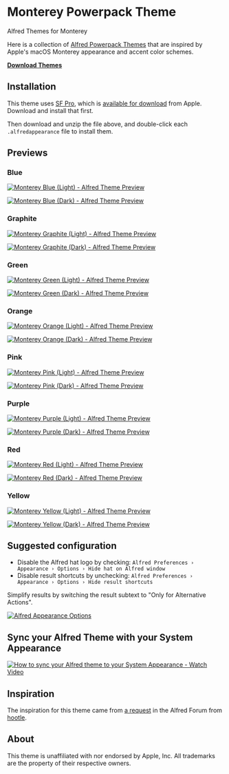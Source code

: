 # Monterey Powerpack Theme
Alfred Themes for Monterey

Here is a collection of [Alfred Powerpack Themes](https://www.alfredapp.com/help/appearance/) that are inspired by Apple's macOS Monterey appearance and accent color schemes.

[**Download Themes**](https://github.com/chrismessina/alfred-theme-monterey/releases/latest)

## Installation

This theme uses [SF Pro](https://developer.apple.com/design/human-interface-guidelines/ios/visual-design/typography/), which is [available for download](https://developer.apple.com/fonts/) from Apple. Download and install that first.

Then download and unzip the file above, and double-click each `.alfredappearance` file to install them.

## Previews

### Blue

[![Monterey Blue (Light) - Alfred Theme Preview](./assets/montery-blue-light-preview.png)](./assets/montery-blue-light-preview.png)

[![Monterey Blue (Dark) - Alfred Theme Preview](./assets/montery-blue-dark-preview.png)](./assets/montery-blue-dark-preview.png)

### Graphite

[![Monterey Graphite (Light) - Alfred Theme Preview](./assets/montery-graphite-light-preview.png)](./assets/montery-graphite-light-preview.png)

[![Monterey Graphite (Dark) - Alfred Theme Preview](./assets/montery-graphite-dark-preview.png)](./assets/montery-graphite-dark-preview.png)

### Green

[![Monterey Green (Light) - Alfred Theme Preview](./assets/montery-green-light-preview.png)](./assets/montery-green-light-preview.png)

[![Monterey Green (Dark) - Alfred Theme Preview](./assets/montery-green-dark-preview.png)](./assets/montery-green-dark-preview.png)

### Orange

[![Monterey Orange (Light) - Alfred Theme Preview](./assets/montery-orange-light-preview.png)](./assets/montery-orange-light-preview.png)

[![Monterey Orange (Dark) - Alfred Theme Preview](./assets/montery-orange-dark-preview.png)](./assets/montery-orange-dark-preview.png)

### Pink

[![Monterey Pink (Light) - Alfred Theme Preview](./assets/montery-pink-light-preview.png)](./assets/montery-pink-light-preview.png)

[![Monterey Pink (Dark) - Alfred Theme Preview](./assets/montery-pink-dark-preview.png)](./assets/montery-pink-dark-preview.png)

### Purple

[![Monterey Purple (Light) - Alfred Theme Preview](./assets/montery-purple-light-preview.png)](./assets/montery-purple-light-preview.png)

[![Monterey Purple (Dark) - Alfred Theme Preview](./assets/montery-purple-dark-preview.png)](./assets/montery-purple-dark-preview.png)

### Red

[![Monterey Red (Light) - Alfred Theme Preview](./assets/montery-red-light-preview.png)](./assets/montery-red-light-preview.png)

[![Monterey Red (Dark) - Alfred Theme Preview](./assets/montery-red-dark-preview.png)](./assets/montery-red-dark-preview.png)

### Yellow

[![Monterey Yellow (Light) - Alfred Theme Preview](./assets/montery-yellow-light-preview.png)](./assets/montery-yellow-light-preview.png)

[![Monterey Yellow (Dark) - Alfred Theme Preview](./assets/montery-yellow-dark-preview.png)](./assets/montery-yellow-dark-preview.png)

## Suggested configuration

- Disable the Alfred hat logo by checking: `Alfred Preferences › Appearance › Options › Hide hat on Alfred window`
- Disable result shortcuts by unchecking: `Alfred Preferences › Appearance › Options › Hide result shortcuts`

Simplify results by switching the result subtext to "Only for Alternative Actions".

[![Alfred Appearance Options](./assets/alfred-appearance-options.png)](./assets/alfred-appearance-options.png)

## Sync your Alfred Theme with your System Appearance

[![How to sync your Alfred theme to your System Appearance - Watch Video](./assets/loom.gif)](https://www.loom.com/share/d8eeb95b28474db991da7c6dbf2407a1)

## Inspiration

The inspiration for this theme came from [a request](https://www.alfredforum.com/topic/17071-can-we-have-some-coloured-themes-for-the-m1-imac-please/) in the Alfred Forum from [hootle](https://www.alfredforum.com/profile/23171-hootle/0).


## About

This theme is unaffiliated with nor endorsed by Apple, Inc. All trademarks are the property of their respective owners.
